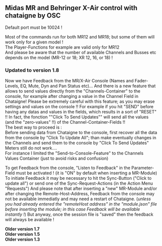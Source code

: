 ## Midas MR and Behringer X-Air control with chataigne by OSC
Default port must be 10024 !

Most of the commands run for both MR12 and MR18; but some of them will work only for a given model !   
The Player-Functions for example are valid only for MR12   
And please be aware that the number of available Channels and Busses etc depends on the model (MR-12 or 18; XR 12, 16, or 18) !

### Updated to version 1.8
Now we have Feedback from the MR/X-Air Console (Names and Fader-Levels, EQ, Mute, Dyn and Pan Status etc)... 
And there is a new feature that allows to send values directly from the "Channels-Container" to the console, for example after changing a value in the Channel Field in Chataigne!
Please be extremely careful with this feature; as you may erase settings and values on the console !! For example if you hit "SEND" before having any datas and values in the fields, which results in a sort of "RESET" !! In fact, the fonction ""Click To Send Updates"" will send all the values (and the "zero-values" !!) of the Channel-Container-Fields !!   
The best way to proceed is :  
Before sending data from Chataigne to the console, first recover all the data from the console by "Click To Update All"; than make eventually changes in the Channels and send them to the console by "Click To Send Updates"
Meters still do not work....  
For instance I limited the "Send-to-Console-Feature"  to the Channels Values Container (just to avoid risks and confusion)

To get Feedback from the console, "Listen to Feedback" in the Parameter-Field must be activated ! (it is "ON" by default when inserting a MR-Module)   
To initiate Feedback it may be necessary to hit the Sync-Button ("Click to update all") or send one of the Sync-Request-Actions (in the Action Menu "Requests")
And please note that after  inserting a "new" MR-Module and/or after changing the Remote-Host-Address, Feedback from the console may not be available immediatly and may need a restart of Chataigne. 
(*unless you had already entered the "remoteHost address" in the "module.json" file before inserting the module; in this case Feedback will be available instantly !*) But anyway, once the session file is "saved" then the feedback will always be available !   

**Older version 1.7**  
**Older version 1.5**  
**Older version 1.3**

